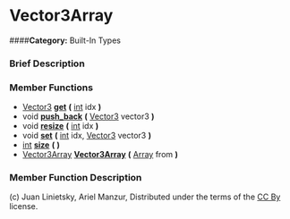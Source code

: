 #  Vector3Array  
####**Category:** Built-In Types

###  Brief Description  


###  Member Functions 
  * [Vector3](class_vector3)  **[get](#get)**  **(** [int](class_int) idx  **)**
  * void  **[push&#95;back](#push_back)**  **(** [Vector3](class_vector3) vector3  **)**
  * void  **[resize](#resize)**  **(** [int](class_int) idx  **)**
  * void  **[set](#set)**  **(** [int](class_int) idx, [Vector3](class_vector3) vector3  **)**
  * [int](class_int)  **[size](#size)**  **(** **)**
  * [Vector3Array](class_vector3array)  **[Vector3Array](#Vector3Array)**  **(** [Array](class_array) from  **)**

###  Member Function Description  


(c) Juan Linietsky, Ariel Manzur, Distributed under the terms of the [CC By](https://creativecommons.org/licenses/by/3.0/legalcode) license.
